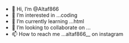 - 👋 Hi, I’m @Altaf866
- 👀 I’m interested in ...coding
- 🌱 I’m currently learning ...html
- 💞️ I’m looking to collaborate on ...
- 📫 How to reach me ...altaf866__ on instagram

<!---
Altaf866/Altaf866 is a ✨ special ✨ repository because its `README.md` (this file) appears on your GitHub profile.
You can click the Preview link to take a look at your changes.
--->
